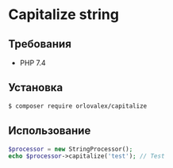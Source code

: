 # Capitalize string

## Требования
- PHP 7.4

## Установка

```bash
$ composer require orlovalex/capitalize
```

## Использование

```php
$processor = new StringProcessor();
echo $processor->capitalize('test'); // Test
```
